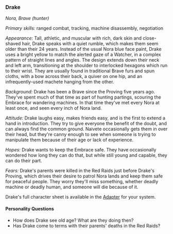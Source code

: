 ### Drake

_Nora, Brave (hunter)_

_Primary skills:_ ranged combat, tracking, machine disassembly, negotiation

_Appearance:_ Tall, athletic, and muscular with rich, dark skin and close-shaved hair, Drake speaks with a quiet rumble, which makes them seem older than their 24 years.
Instead of the usual Nora blue face paint, Drake uses a bright yellow to match the alerted gaze of a Watcher, in a complex pattern of straight lines and angles.
The design extends down their neck and left arm, transitioning at the shoulder to interlocked hexagons which run to their wrist.
They are usually found in traditional Brave furs and spun cloths, with a bow across their back, a quiver on one hip, and an infrequently-used machete hanging from the other.

_Background:_ Drake has been a Brave since the Proving five years ago.
They've spent much of that time as part of hunting partings, scouring the Embrace for wandering machines.
In that time they've met every Nora at least once, and seen every inch of Nora land.

_Attitude:_ Drake laughs easy, makes friends easy, and is the first to extend a hand in introduction.
They try to give everyone the benefit of the doubt, and can always find the common ground.
Naivete occasionally gets them in over their head, but they're canny enough to see when someone is trying to manipulate them because of their age or lack of experience.

_Hopes:_ Drake wants to keep the Embrace safe.
They have occasionally wondered how long they can do that, but while still young and capable, they can do their part.

_Fears:_ Drake's parents were killed in the Red Raids just before Drake's Proving, which drives their desire to patrol Nora lands and keep them safe for peaceful people.
They worry they'll miss something, whether deadly machine or deadly human, and someone will die because of it.

Drake's full character sheet is available in the [Adapter](600-adapters.md) for your system.

#### Personality Questions

* How does Drake see old age?  What are they doing then?
* Has Drake come to terms with their parents' deaths in the Red Raids?
